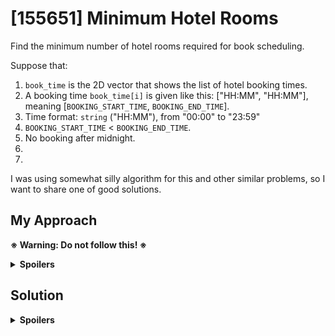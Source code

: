 # [155651] Minimum Hotel Rooms
Find the minimum number of hotel rooms required for book scheduling.

Suppose that:
1. `book_time` is the 2D vector that shows the list of hotel booking times.
2. A booking time `book_time[i]` is given like this: \["HH:MM", "HH:MM"\], meaning \[`BOOKING_START_TIME`, `BOOKING_END_TIME`\].
3. Time format: `string` ("HH:MM"), from "00:00" to "23:59"
4. `BOOKING_START_TIME` < `BOOKING_END_TIME`.
5. No booking after midnight.
7. 
8. 

I was using somewhat silly algorithm for this and other similar problems, so I want to share one of good solutions.

## My Approach
**※ Warning: Do not follow this! ※**

<details>
  <summary><b>Spoilers</b></summary>

</details>

## Solution
<details>
  <summary><b>Spoilers</b></summary>
</details>
